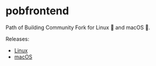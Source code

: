 # pobfrontend

Path of Building Community Fork for Linux :penguin: and macOS :apple:.

Releases:
* [Linux](https://github.com/bernhardfritz/pobfrontend/releases/download/PathOfBuilding/PathOfBuilding.linux.tar.xz)
* [macOS](https://github.com/bernhardfritz/pobfrontend/releases/download/PathOfBuilding/PathOfBuilding.darwin.tar.xz)
